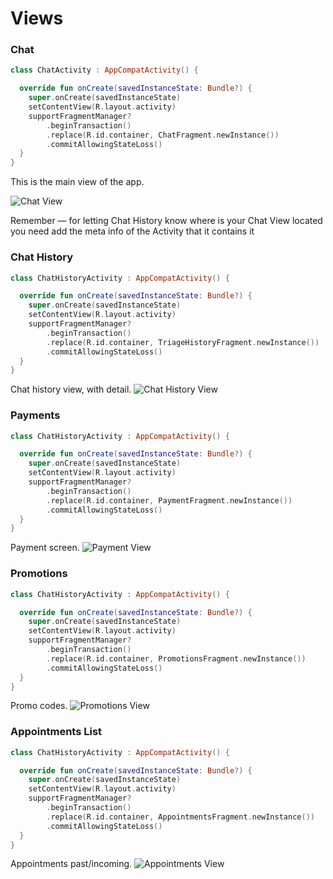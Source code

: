 # Views

### Chat

```kotlin
class ChatActivity : AppCompatActivity() {

  override fun onCreate(savedInstanceState: Bundle?) {
    super.onCreate(savedInstanceState)
    setContentView(R.layout.activity)
    supportFragmentManager?
        .beginTransaction()
        .replace(R.id.container, ChatFragment.newInstance())
        .commitAllowingStateLoss()
  }
}
```
This is the main view of the app.

![Chat View](images/chat.png)

<aside class="success">
Remember — for letting Chat History know where is your Chat View located you need add the meta info of the Activity that it contains it
</aside>

### Chat History

```kotlin
class ChatHistoryActivity : AppCompatActivity() {

  override fun onCreate(savedInstanceState: Bundle?) {
    super.onCreate(savedInstanceState)
    setContentView(R.layout.activity)
    supportFragmentManager?
        .beginTransaction()
        .replace(R.id.container, TriageHistoryFragment.newInstance())
        .commitAllowingStateLoss()
  }
}
```
Chat history view, with detail.
![Chat History View](images/history.png)

### Payments

```kotlin
class ChatHistoryActivity : AppCompatActivity() {

  override fun onCreate(savedInstanceState: Bundle?) {
    super.onCreate(savedInstanceState)
    setContentView(R.layout.activity)
    supportFragmentManager?
        .beginTransaction()
        .replace(R.id.container, PaymentFragment.newInstance())
        .commitAllowingStateLoss()
  }
}
```
Payment screen.
![Payment View](images/payment.png)

### Promotions

```kotlin
class ChatHistoryActivity : AppCompatActivity() {

  override fun onCreate(savedInstanceState: Bundle?) {
    super.onCreate(savedInstanceState)
    setContentView(R.layout.activity)
    supportFragmentManager?
        .beginTransaction()
        .replace(R.id.container, PromotionsFragment.newInstance())
        .commitAllowingStateLoss()
  }
}
```
Promo codes.
![Promotions View](images/promo.png)

### Appointments List

```kotlin
class ChatHistoryActivity : AppCompatActivity() {

  override fun onCreate(savedInstanceState: Bundle?) {
    super.onCreate(savedInstanceState)
    setContentView(R.layout.activity)
    supportFragmentManager?
        .beginTransaction()
        .replace(R.id.container, AppointmentsFragment.newInstance())
        .commitAllowingStateLoss()
  }
}
```
Appointments past/incoming.
![Appointments View](images/appointments.png)